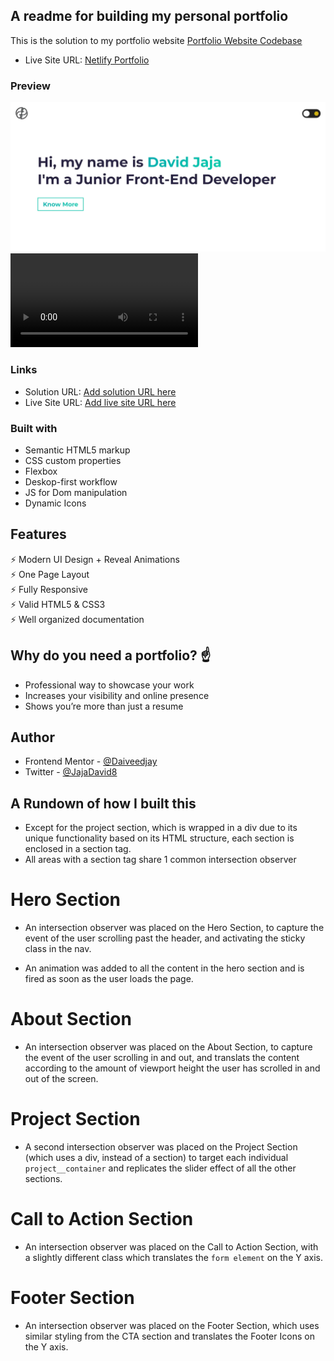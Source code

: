 ## A readme for building my personal portfolio

This is the solution to my portfolio website [Portfolio Website Codebase](https://github.com/Daiveedjay/Portfolio)

- Live Site URL: [Netlify Portfolio](https://david-portfolio-main.netlify.app)

### Preview

![](./IMG/Portfolio.webp)
![](./IMG/Preview.mp4)

### Links

- Solution URL: [Add solution URL here](https://github.com/Daiveedjay/Portfolio)
- Live Site URL: [Add live site URL here](https://david-portfolio-main.netlify.app)

### Built with

- Semantic HTML5 markup
- CSS custom properties
- Flexbox
- Deskop-first workflow
- JS for Dom manipulation
- Dynamic Icons

## Features

⚡️ Modern UI Design + Reveal Animations\
⚡️ One Page Layout\
⚡️ Fully Responsive\
⚡️ Valid HTML5 & CSS3\
⚡️ Well organized documentation

## Why do you need a portfolio? ☝️

- Professional way to showcase your work
- Increases your visibility and online presence
- Shows you’re more than just a resume

## Author

- Frontend Mentor - [@Daiveedjay](https://www.frontendmentor.io/profile/Daiveedjay)
- Twitter - [@JajaDavid8](https://twitter.com/JajaDavid8)

## A Rundown of how I built this

- Except for the project section, which is wrapped in a div due to its unique functionality based on its HTML structure, each section is enclosed in a section tag.
- All areas with a section tag share 1 common intersection observer

# Hero Section

- An intersection observer was placed on the Hero Section, to capture the event of the user scrolling past the header, and activating the sticky class in the nav.

- An animation was added to all the content in the hero section and is fired as soon as the user loads the page.

# About Section

- An intersection observer was placed on the About Section, to capture the event of the user scrolling in and out, and translats the content according to the amount of viewport height the user has scrolled in and out of the screen.

# Project Section

- A second intersection observer was placed on the Project Section (which uses a div, instead of a section) to target each individual `project__container` and replicates the slider effect of all the other sections.

# Call to Action Section

- An intersection observer was placed on the Call to Action Section, with a slightly different class which translates the `form element` on the Y axis.

# Footer Section

- An intersection observer was placed on the Footer Section, which uses similar styling from the CTA section and translates the Footer Icons on the Y axis.
